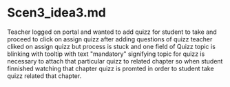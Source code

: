 # Scen3_idea3.md

Teacher logged on portal and wanted to add quizz for student to take and proceed to click on assign quizz after adding questions of quizz teacher cliked on assign quizz but process is stuck and one field of Quizz topic is blinking with tooltip with text "mandatory" signifying topic for quizz is necessary to attach that particular quizz to related chapter so when student finnished watching that chapter quizz is promted in order to student take quizz related that chapter. 
